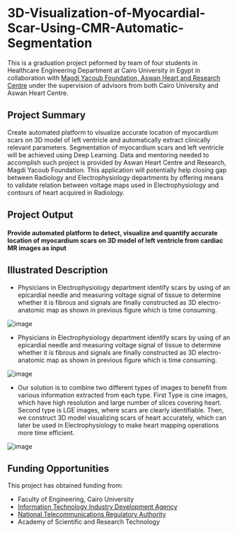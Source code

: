 # 3D-Visualization-of-Myocardial-Scar-Using-CMR-Automatic-Segmentation
This is a graduation project peformed by team of four students in Healthcare Engineering Department at Cairo University in Egypt in collaboration with [Magdi Yacoub Foundation, Aswan Heart and Research Centre](https://www.myf-egypt.org/about/) under the supervision of advisors from both Cairo University and Aswan Heart Centre.

## Project Summary
Create automated platform to visualize accurate location of myocardium scars on 3D model of left ventricle and automatically extract clinically relevant parameters. Segmentation of myocardium scars and left ventricle will be achieved using Deep Learning. Data and mentoring needed to accomplish such project is provided by Aswan Heart Centre and Research, Magdi Yacoub Foundation. This application will potentially help closing gap between Radiology and Electrophysiology departments by offering means to validate relation between voltage maps used in Electrophysiology and contours of heart acquired in Radiology.

## Project Output
#### Provide automated platform to detect, visualize and quantify accurate location of myocardium scars on 3D model of left ventricle from cardiac MR images as input

## Illustrated Description
- Physicians in Electrophysiology department identify scars by using of an epicardial needle and measuring voltage signal of tissue to determine whether it is fibrous and signals are finally constructed as 3D electro-anatomic map as shown in previous figure which is time consuming.

![image](https://user-images.githubusercontent.com/81769303/205246052-c8908dd2-3dc5-4a1e-b0c3-c3c0883e1a5a.png)

- Physicians in Electrophysiology department identify scars by using of an epicardial needle and measuring voltage signal of tissue to determine whether it is fibrous and signals are finally constructed as 3D electro-anatomic map as shown in previous figure which is time consuming.

![image](https://user-images.githubusercontent.com/81769303/205246139-6b02cd57-5c29-4cc4-a513-88563a0f1f58.png)

- Our solution is to combine two different types of images to benefit from various information extracted from each type. First Type is cine images, which have high resolution and large number of slices covering heart. Second type is LGE images, where scars are clearly identifiable. Then, we construct 3D model visualizing scars of heart accurately, which can later be used in Electrophysiology to make heart mapping operations more time efficient.

![image](https://user-images.githubusercontent.com/81769303/205246211-342b7dde-bd81-4976-b255-aee071bee512.png)

## Funding Opportunities
This project has obtained funding from:     
- Faculty of Engineering, Cairo University
- [Information Technology Industry Development Agency](https://www.itida.gov.eg/english/Pages/default.aspx)
- [National Telecommunications Regulatory Authority](https://www.tra.gov.eg/en/)
- Academy of Scientific and Research Technology
